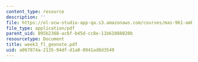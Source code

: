```yaml
---
content_type: resource
description: ''
file: https://ol-ocw-studio-app-qa.s3.amazonaws.com/courses/mas-961-ambient-intelligence-spring-2005/a067874a213594dfd1a08941ad8d3549_week3_fl_geonote.pdf
file_type: application/pdf
parent_uid: 895b2368-ac6f-b45d-cc8e-11b61088020b
resourcetype: Document
title: week3_fl_geonote.pdf
uid: a067874a-2135-94df-d1a0-8941ad8d3549
---
```

